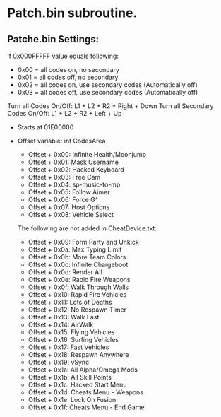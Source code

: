 # Patch.bin subroutine.
## Patche.bin Settings:
if 0x000FFFFF value equals following:
 - 0x00 = all codes on, no secondary
 - 0x01 = all codes off, no secondary
 - 0x02 = all codes on, use secondary codes (Automatically off)
 - 0x03 = all codes off, use secondary codes (Automatically off)

Turn all Codes On/Off: L1 + L2 + R2 + Right + Down
Turn all Secondary Codes On/Off: L1 + L2 + R2 + Left + Up

 - Starts at 01E00000
 - Offset variable: int CodesArea
    - Offset + 0x00: Infinite Health/Moonjump
	- Offset + 0x01: Mask Username
	- Offset + 0x02: Hacked Keyboard
	- Offset + 0x03: Free Cam
	- Offset + 0x04: sp-music-to-mp
	- Offset + 0x05: Follow Aimer
	- Offset + 0x06: Force G^
	- Offset + 0x07: Host Options
	- Offset + 0x08: Vehicle Select
	
	The following are not added in CheatDevice.txt:
	- Offset + 0x09: Form Party and Unkick
	- Offset + 0x0a: Max Typing Limit
	- Offset + 0x0b: More Team Colors
	- Offset + 0x0c: Infinite Chargeboot
	- Offset + 0x0d: Render All
	- Offset + 0x0e: Rapid Fire Weapons
	- Offset + 0x0f: Walk Through Walls
	- Offset + 0x10: Rapid Fire Vehicles
	- Offset + 0x11: Lots of Deaths
	- Offset + 0x12: No Respawn Timer
	- Offset + 0x13: Walk Fast
	- Offset + 0x14: AirWalk
	- Offset + 0x15: Flying Vehicles
	- Offset + 0x16: Surfing Vehicles
	- Offset + 0x17: Fast Vehicles
	- Offset + 0x18: Respawn Anywhere
	- Offset + 0x19: vSync
	- Offset + 0x1a: All Alpha/Omega Mods
	- Offset + 0x1b: All Skill Points
	- Offset + 0x1c: Hacked Start Menu
	- Offset + 0x1d: Cheats Menu - Weapons
	- Offset + 0x1e: Lock On Fusion
	- Offset + 0x1f: Cheats Menu - End Game